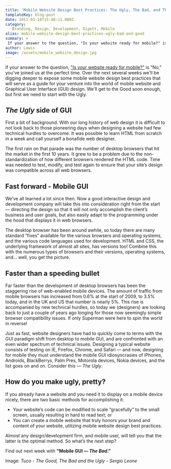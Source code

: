 ```yaml
---
title: 'Mobile Website Design Best Practices: The Ugly, The Bad, and The Good'
templateKey: blog-post
date: 2011-03-18T15:48:11.000Z
category: 
  -Branding, Design, Development, Digett, Mobile
alias: mobile-website-design-best-practices-ugly-bad-and-good
summary: > 
 If your answer to the question, "Is your website ready for mobile?" is "No," you've joined us at the perfect time. Over the next several weeks we'll be digging deeper to expose some mobile website design best practices that will serve as a guide for your venture into the world of mobile website and Graphical User Interface (GUI) design. We'll get to the Good soon enough, but first we need to start with the Ugly.
author: Lewis
image: /assets/mobile_website_design.jpg
---
```


If your answer to the question, ["Is your website ready for mobile?"](/insights/slaying-mobile-website-dragon-your-website-ready-mobile) is "No," you've joined us at the perfect time. Over the next several weeks we'll be digging deeper to expose some mobile website design best practices that will serve as a guide for your venture into the world of mobile website and Graphical User Interface (GUI) design. We'll get to the Good soon enough, but first we need to start with the Ugly.

_The Ugly_ side of GUI
----------------------

First a bit of background. With our long history of web design it is difficult to not look back to those pioneering days when designing a website had few technical hurdles to overcome. It was possible to learn HTML from scratch in a week and call yourself a bonafide web designer.

The first rain on that parade was the number of desktop browsers that hit the market in the first 10 years. It grew to be a problem due to the non-standardization of how different browsers rendered the HTML code. Time was needed to test, modify, and test again to ensure that your site’s design was compatible across all web browsers.

Fast forward - Mobile GUI
-------------------------

We’ve all learned a lot since then. Now a good interactive design and development company will take this into consideration right from the start — directing the design so that it will not only accomplish the client’s business and user goals, but also easily adapt to the programming under the hood that displays it in web browsers.

The desktop browser has been around awhile, so today there are many standard “fixes” available for the various browsers and operating systems, and the various code languages used for development. HTML and CSS, the underlying framework of almost all sites, has versions too! Combine this with the numerous types of browsers and their versions, operating systems, and... well, you get the picture.

Faster than a speeding bullet
-----------------------------

Far faster than the development of desktop browsers has been the staggering rise of web-enabled mobile devices. The amount of traffic from mobile browsers has increased from 0.6% at the start of 2009, to 3.5% today, and in the UK and US that number is nearly 5%. This rise is accompanied by new technical hurdles, so today we (designers) are looking back to just a couple of years ago longing for those now seemingly simple browser compatibility issues. If only Superman were here to spin the world in reverse!

Just as fast, website designers have had to quickly come to terms with the GUI paradigm shift from desktop to mobile GUI, and are confronted with an even wider spectrum of technical issues. Designing a typical website consists of testing on IE, Firefox, Chrome, and Safari — and now, designing for mobile they must understand the mobile GUI idiosyncrasies of iPhones, Androids, BlackBerrys, Palm Pres, Motorola devices, Nokia devices, and the list goes on and on. Consider this — _The Ugly_.

How do you make ugly, pretty?
-----------------------------

If you already have a website and you need it to display on a mobile device nicely, there are two basic methods for accomplishing it:

*   Your website’s code can be modified to scale “gracefully” to the small screen, usually resulting in hard to read text; or
*   You can create a mobile website that truly honors your brand and content of your website, utilizing mobile website design best practices.

Almost any design/development firm, and mobile user, will tell you that the latter is the optimal method. So what’s the next step?

Find out next week with **"Mobile GUI — _The Bad_."**

Image: _Tuco - The Good, The Bad and the Ugly - Sergio Leone_